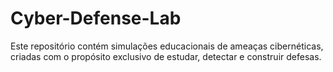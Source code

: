 # Cyber-Defense-Lab
Este repositório contém simulações educacionais de ameaças cibernéticas, criadas com o propósito exclusivo de estudar, detectar e construir defesas.
